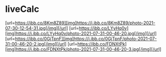 # liveCalc

[url=https://ibb.co/8Km8Z89][img]https://i.ibb.co/8Km8Z89/photo-2021-07-30-12-54-31.jpg[/img][/url] [url=https://ibb.co/LYyHq0v][img]https://i.ibb.co/LYyHq0v/photo-2021-07-31-00-46-20.jpg[/img][/url] [url=https://ibb.co/0GjTpnF][img]https://i.ibb.co/0GjTpnF/photo-2021-07-31-00-46-20-2.jpg[/img][/url] [url=https://ibb.co/FDNXtPk][img]https://i.ibb.co/FDNXtPk/photo-2021-07-31-00-46-20-3.jpg[/img][/url]
